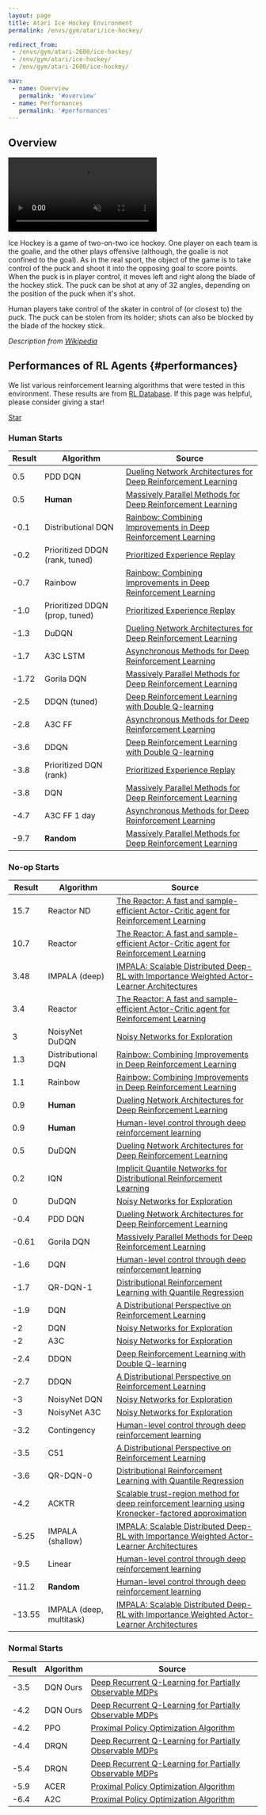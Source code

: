 ```yaml
---
layout: page
title: Atari Ice Hockey Environment
permalink: /envs/gym/atari/ice-hockey/

redirect_from:
 - /envs/gym/atari-2600/ice-hockey/
 - /env/gym/atari/ice-hockey/
 - /env/gym/atari-2600/ice-hockey/

nav:
 - name: Overview
   permalink: '#overview'
 - name: Performances
   permalink: '#performances'
---
```



## Overview

<video autoplay muted loop controls>
  <source src="{{ 'assets/_pages/envs/gym/atari/ice-hockey.mp4' | absolute_url }}" type="video/mp4">
</video>

Ice Hockey is a game of two-on-two ice hockey. One player on each team is the goalie, and the other plays offensive (although, the goalie is not confined to the goal). As in the real sport, the object of the game is to take control of the puck and shoot it into the opposing goal to score points. When the puck is in player control, it moves left and right along the blade of the hockey stick. The puck can be shot at any of 32 angles, depending on the position of the puck when it's shot.

Human players take control of the skater in control of (or closest to) the puck. The puck can be stolen from its holder; shots can also be blocked by the blade of the hockey stick.

*Description from [Wikipedia](https://en.wikipedia.org/wiki/Ice_Hockey_%281981_video_game%29)*


## Performances of RL Agents {#performances}

We list various reinforcement learning algorithms that were tested in this environment. These results are from [RL Database](https://github.com/seungjaeryanlee/rldb). If this page was helpful, please consider giving a star!

<!-- Place this tag where you want the button to render. -->
<a class="github-button" href="https://github.com/seungjaeryanlee/rldb" data-icon="octicon-star" data-size="large" data-show-count="true" aria-label="Star seungjaeryanlee/rldb on GitHub">Star</a>
<!-- Place this tag in your head or just before your close body tag. -->
<script async defer src="https://buttons.github.io/buttons.js"></script>

### Human Starts

| Result | Algorithm | Source |
|--------|-----------|--------|
| 0.5 | PDD DQN | [Dueling Network Architectures for Deep Reinforcement Learning](https://arxiv.org/abs/1511.06581) |
| 0.5 | **Human** | [Massively Parallel Methods for Deep Reinforcement Learning](https://arxiv.org/abs/1507.04296) |
| -0.1 | Distributional DQN | [Rainbow: Combining Improvements in Deep Reinforcement Learning](https://arxiv.org/abs/1710.02298) |
| -0.2 | Prioritized DDQN (rank, tuned) | [Prioritized Experience Replay](https://arxiv.org/abs/1511.05952) |
| -0.7 | Rainbow | [Rainbow: Combining Improvements in Deep Reinforcement Learning](https://arxiv.org/abs/1710.02298) |
| -1.0 | Prioritized DDQN (prop, tuned) | [Prioritized Experience Replay](https://arxiv.org/abs/1511.05952) |
| -1.3 | DuDQN | [Dueling Network Architectures for Deep Reinforcement Learning](https://arxiv.org/abs/1511.06581) |
| -1.7 | A3C LSTM | [Asynchronous Methods for Deep Reinforcement Learning](https://arxiv.org/abs/1602.01783) |
| -1.72 | Gorila DQN | [Massively Parallel Methods for Deep Reinforcement Learning](https://arxiv.org/abs/1507.04296) |
| -2.5 | DDQN (tuned) | [Deep Reinforcement Learning with Double Q-learning](https://arxiv.org/abs/1509.06461) |
| -2.8 | A3C FF | [Asynchronous Methods for Deep Reinforcement Learning](https://arxiv.org/abs/1602.01783) |
| -3.6 | DDQN | [Deep Reinforcement Learning with Double Q-learning](https://arxiv.org/abs/1509.06461) |
| -3.8 | Prioritized DQN (rank) | [Prioritized Experience Replay](https://arxiv.org/abs/1511.05952) |
| -3.8 | DQN | [Massively Parallel Methods for Deep Reinforcement Learning](https://arxiv.org/abs/1507.04296) |
| -4.7 | A3C FF 1 day | [Asynchronous Methods for Deep Reinforcement Learning](https://arxiv.org/abs/1602.01783) |
| -9.7 | **Random** | [Massively Parallel Methods for Deep Reinforcement Learning](https://arxiv.org/abs/1507.04296) |


### No-op Starts

| Result | Algorithm | Source |
|--------|-----------|--------|
| 15.7 | Reactor ND | [The Reactor: A fast and sample-efficient Actor-Critic agent for Reinforcement Learning](https://arxiv.org/abs/1704.04651) |
| 10.7 | Reactor | [The Reactor: A fast and sample-efficient Actor-Critic agent for Reinforcement Learning](https://arxiv.org/abs/1704.04651) |
| 3.48 | IMPALA (deep) | [IMPALA: Scalable Distributed Deep-RL with Importance Weighted Actor-Learner Architectures](https://arxiv.org/abs/1802.01561) |
| 3.4 | Reactor | [The Reactor: A fast and sample-efficient Actor-Critic agent for Reinforcement Learning](https://arxiv.org/abs/1704.04651) |
| 3 | NoisyNet DuDQN | [Noisy Networks for Exploration](https://arxiv.org/abs/1706.10295) |
| 1.3 | Distributional DQN | [Rainbow: Combining Improvements in Deep Reinforcement Learning](https://arxiv.org/abs/1710.02298) |
| 1.1 | Rainbow | [Rainbow: Combining Improvements in Deep Reinforcement Learning](https://arxiv.org/abs/1710.02298) |
| 0.9 | **Human** | [Dueling Network Architectures for Deep Reinforcement Learning](https://arxiv.org/abs/1511.06581) |
| 0.9 | **Human** | [Human-level control through deep reinforcement learning](https://arxiv.org/abs/1511.06581) |
| 0.5 | DuDQN | [Dueling Network Architectures for Deep Reinforcement Learning](https://arxiv.org/abs/1511.06581) |
| 0.2 | IQN | [Implicit Quantile Networks for Distributional Reinforcement Learning](https://arxiv.org/abs/1806.06923) |
| 0 | DuDQN | [Noisy Networks for Exploration](https://arxiv.org/abs/1706.10295) |
| -0.4 | PDD DQN | [Dueling Network Architectures for Deep Reinforcement Learning](https://arxiv.org/abs/1511.06581) |
| -0.61 | Gorila DQN | [Massively Parallel Methods for Deep Reinforcement Learning](https://arxiv.org/abs/1507.04296) |
| -1.6 | DQN | [Human-level control through deep reinforcement learning](https://arxiv.org/abs/1507.04296) |
| -1.7 | QR-DQN-1 | [Distributional Reinforcement Learning with Quantile Regression](https://arxiv.org/abs/1710.10044) |
| -1.9 | DQN | [A Distributional Perspective on Reinforcement Learning](https://arxiv.org/abs/1707.06887) |
| -2 | DQN | [Noisy Networks for Exploration](https://arxiv.org/abs/1706.10295) |
| -2 | A3C | [Noisy Networks for Exploration](https://arxiv.org/abs/1706.10295) |
| -2.4 | DDQN | [Deep Reinforcement Learning with Double Q-learning](https://arxiv.org/abs/1509.06461) |
| -2.7 | DDQN | [A Distributional Perspective on Reinforcement Learning](https://arxiv.org/abs/1707.06887) |
| -3 | NoisyNet DQN | [Noisy Networks for Exploration](https://arxiv.org/abs/1706.10295) |
| -3 | NoisyNet A3C | [Noisy Networks for Exploration](https://arxiv.org/abs/1706.10295) |
| -3.2 | Contingency | [Human-level control through deep reinforcement learning](https://arxiv.org/abs/1706.10295) |
| -3.5 | C51 | [A Distributional Perspective on Reinforcement Learning](https://arxiv.org/abs/1707.06887) |
| -3.6 | QR-DQN-0 | [Distributional Reinforcement Learning with Quantile Regression](https://arxiv.org/abs/1710.10044) |
| -4.2 | ACKTR | [Scalable trust-region method for deep reinforcement learning using Kronecker-factored approximation](https://arxiv.org/abs/1708.05144) |
| -5.25 | IMPALA (shallow) | [IMPALA: Scalable Distributed Deep-RL with Importance Weighted Actor-Learner Architectures](https://arxiv.org/abs/1802.01561) |
| -9.5 | Linear | [Human-level control through deep reinforcement learning](https://arxiv.org/abs/1802.01561) |
| -11.2 | **Random** | [Human-level control through deep reinforcement learning](https://arxiv.org/abs/1802.01561) |
| -13.55 | IMPALA (deep, multitask) | [IMPALA: Scalable Distributed Deep-RL with Importance Weighted Actor-Learner Architectures](https://arxiv.org/abs/1802.01561) |


### Normal Starts

| Result | Algorithm | Source |
|--------|-----------|--------|
| -3.5 | DQN Ours | [Deep Recurrent Q-Learning for Partially Observable MDPs](https://arxiv.org/abs/1507.06527) |
| -4.2 | DQN Ours | [Deep Recurrent Q-Learning for Partially Observable MDPs](https://arxiv.org/abs/1507.06527) |
| -4.2 | PPO | [Proximal Policy Optimization Algorithm](https://arxiv.org/abs/1707.06347) |
| -4.4 | DRQN | [Deep Recurrent Q-Learning for Partially Observable MDPs](https://arxiv.org/abs/1507.06527) |
| -5.4 | DRQN | [Deep Recurrent Q-Learning for Partially Observable MDPs](https://arxiv.org/abs/1507.06527) |
| -5.9 | ACER | [Proximal Policy Optimization Algorithm](https://arxiv.org/abs/1707.06347) |
| -6.4 | A2C | [Proximal Policy Optimization Algorithm](https://arxiv.org/abs/1707.06347) |

